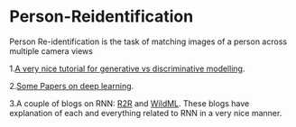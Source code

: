 # Person-Reidentification
Person Re-identification is the task of matching images of a person across multiple camera views

1.[A very nice tutorial for generative vs discriminative modelling](https://youtu.be/OWJ8xVGRyFA).

2.[Some Papers on deep learning](https://docs.google.com/spreadsheets/d/1-aXevK_YlhQo0qhQxabrOqgD4LHse7dsClfdWR2g5VU/edit#gid=0).

3.A couple of blogs on RNN:
[R2R](http://r2rt.com/written-memories-understanding-deriving-and-extending-the-lstm.html#fn3) and [WildML](http://www.wildml.com/2015/09/recurrent-neural-networks-tutorial-part-1-introduction-to-rnns/). These blogs have explanation of each and everything related to RNN in a very nice manner.

